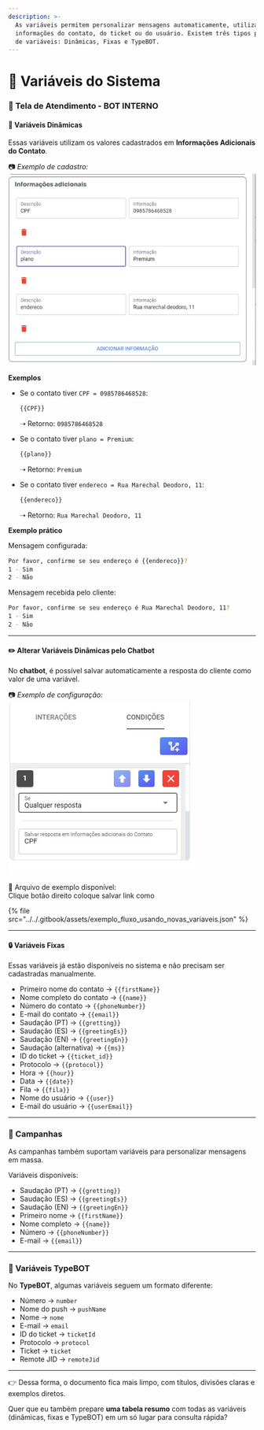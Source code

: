 ```yaml
---
description: >-
  As variáveis permitem personalizar mensagens automaticamente, utilizando
  informações do contato, do ticket ou do usuário. Existem três tipos principais
  de variáveis: Dinâmicas, Fixas e TypeBOT.
---
```


# 📌 Variáveis do Sistema

### 🔹 Tela de Atendimento - BOT INTERNO

#### 🔄 Variáveis Dinâmicas

Essas variáveis utilizam os valores cadastrados em **Informações Adicionais do Contato**.

📷 _Exemplo de cadastro:_\
![](../../.gitbook/assets/informacoesadicionais.jpg)

**Exemplos**

*   Se o contato tiver `CPF = 0985786468528`:

    ```bash
    {{CPF}}
    ```

    ➝ Retorno: `0985786468528`
*   Se o contato tiver `plano = Premium`:

    ```bash
    {{plano}}
    ```

    ➝ Retorno: `Premium`
*   Se o contato tiver `endereco = Rua Marechal Deodoro, 11`:

    ```bash
    {{endereco}}
    ```

    ➝ Retorno: `Rua Marechal Deodoro, 11`

**Exemplo prático**

Mensagem configurada:

```bash
Por favor, confirme se seu endereço é {{endereco}}?
1 - Sim
2 - Não
```

Mensagem recebida pelo cliente:

```bash
Por favor, confirme se seu endereço é Rua Marechal Deodoro, 11?
1 - Sim
2 - Não
```

***

#### ✏️ Alterar Variáveis Dinâmicas pelo Chatbot

No **chatbot**, é possível salvar automaticamente a resposta do cliente como valor de uma variável.

📷 _Exemplo de configuração:_\
![](../../.gitbook/assets/alterardados.jpg)

📂 Arquivo de exemplo disponível:\
Clique botão direito coloque salvar link como

{% file src="../../.gitbook/assets/exemplo_fluxo_usando_novas_variaveis.json" %}

***

#### 🔒 Variáveis Fixas

Essas variáveis já estão disponíveis no sistema e não precisam ser cadastradas manualmente.

* Primeiro nome do contato → `{{firstName}}`
* Nome completo do contato → `{{name}}`
* Número do contato → `{{phoneNumber}}`
* E-mail do contato → `{{email}}`
* Saudação (PT) → `{{gretting}}`
* Saudação (ES) → `{{greetingEs}}`
* Saudação (EN) → `{{greetingEn}}`
* Saudação (alternativa) → `{{ms}}`
* ID do ticket → `{{ticket_id}}`
* Protocolo → `{{protocol}}`
* Hora → `{{hour}}`
* Data → `{{date}}`
* Fila → `{{fila}}`
* Nome do usuário → `{{user}}`
* E-mail do usuário → `{{userEmail}}`

***

### 🔹 Campanhas

As campanhas também suportam variáveis para personalizar mensagens em massa.

Variáveis disponíveis:

* Saudação (PT) → `{{gretting}}`
* Saudação (ES) → `{{greetingEs}}`
* Saudação (EN) → `{{greetingEn}}`
* Primeiro nome → `{{firstName}}`
* Nome completo → `{{name}}`
* Número → `{{phoneNumber}}`
* E-mail → `{{email}}`

***

### 🔹 Variáveis TypeBOT

No **TypeBOT**, algumas variáveis seguem um formato diferente:

* Número → `number`
* Nome do push → `pushName`
* Nome → `nome`
* E-mail → `email`
* ID do ticket → `ticketId`
* Protocolo → `protocol`
* Ticket → `ticket`
* Remote JID → `remoteJid`

***

👉 Dessa forma, o documento fica mais limpo, com títulos, divisões claras e exemplos diretos.

Quer que eu também prepare **uma tabela resumo** com todas as variáveis (dinâmicas, fixas e TypeBOT) em um só lugar para consulta rápida?
